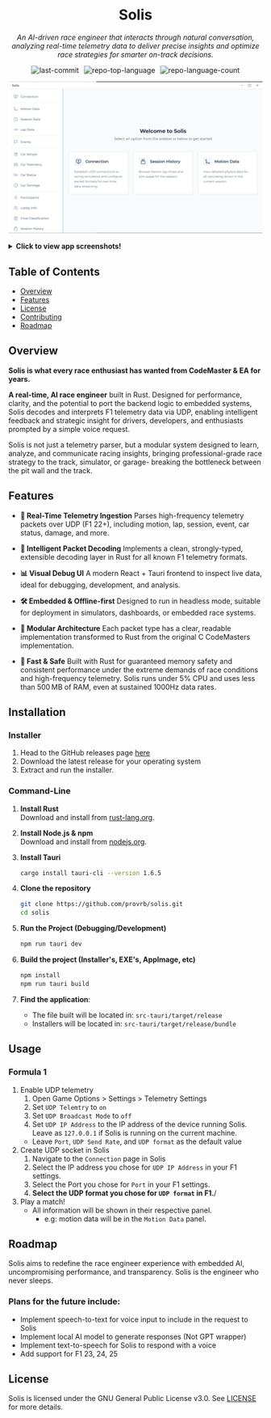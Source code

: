 
<div align="center">
  <h1>Solis</h1>
  <p><em>An AI-driven race engineer that interacts through natural conversation, analyzing real-time telemetry data to deliver precise insights and optimize race strategies for smarter on-track decisions.</em></p>

  <img alt="last-commit" src="https://img.shields.io/github/last-commit/provrb/solis?style=flat&logo=git&logoColor=white&color=0080ff" style="margin-right: 6px;">
  <img alt="repo-top-language" src="https://img.shields.io/github/languages/top/provrb/solis?style=flat&color=0080ff" style="margin-right: 6px;">
  <img alt="repo-language-count" src="https://img.shields.io/github/languages/count/provrb/solis?style=flat&color=0080ff">
</div>

![](/docs/home.png)

<details>
   <summary><b>Click to view app screenshots!</b></summary>

   ![](/docs/connect.png)
   <p align="center"><em>Connection Screen</em></p>

   ![](/docs/car_damage.png)
   <p align="center"><em>Car Damage Telemtry Updates</em></p>

   ![](/docs/motion_data.png)
   <p align="center"><em>Motion Data Telemtry Updates</em></p>

   ![](/docs/session_data.png)
   <p align="center"><em>Session Data Telemtry Updates</em></p>  
</details>

## Table of Contents
- [Overview](#overview)
- [Features](#features)
- [License](#license)
- [Contributing](#contributing)
- [Roadmap](#roadmap)

## Overview
**Solis is what every race enthusiast has wanted from CodeMaster & EA for years.**

**A real-time, AI race engineer** built in Rust. Designed for performance, clarity, and the potential to port the backend logic to embedded systems, Solis decodes and interprets F1 telemetry data via UDP, enabling intelligent feedback and strategic insight for drivers, developers, and enthusiasts prompted by a simple voice request.

Solis is not just a telemetry parser, but a modular system designed to learn, analyze, and communicate racing insights, bringing professional-grade race strategy to the track, simulator, or garage- breaking the bottleneck between the pit wall and the track.

## Features
- **📡 Real-Time Telemetry Ingestion** Parses high-frequency telemetry packets over UDP (F1 22+), including motion, lap, session, event, car status, damage, and more.

- **🧠 Intelligent Packet Decoding**  Implements a clean, strongly-typed, extensible decoding layer in Rust for all known F1 telemetry formats.

- **📊 Visual Debug UI**  A modern React + Tauri frontend to inspect live data, ideal for debugging, development, and analysis.

- **🛠️ Embedded & Offline-first**  Designed to run in headless mode, suitable for deployment in simulators, dashboards, or embedded race systems.

- **📁 Modular Architecture**  Each packet type has a clear, readable implementation transformed to Rust from the original C CodeMasters implementation.

- **🚀 Fast & Safe**  Built with Rust for guaranteed memory safety and consistent performance under the extreme demands of race conditions and high-frequency telemetry. Solis runs under 5% CPU and uses less than 500 MB of RAM, even at sustained 1000Hz data rates.


## Installation

### Installer

1. Head to the GitHub releases page [here](https://github.com/provrb/solis/releases)
2. Download the latest release for your operating system
3. Extract and run the installer.

### Command-Line

1. **Install Rust**  
   Download and install from [rust-lang.org](https://www.rust-lang.org/tools/install).

1. **Install Node.js & npm**  
   Download and install from [nodejs.org](https://nodejs.org/en/download).

3. **Install Tauri**

   ```sh
   cargo install tauri-cli --version 1.6.5
   ```

4. **Clone the repository**

   ```sh
   git clone https://github.com/provrb/solis.git
   cd solis
   ```

5. **Run the Project (Debugging/Development)**
   ```sh
   npm run tauri dev
   ```

5. **Build the project (Installer's, EXE's, AppImage, etc)**

   ```sh
   npm install
   npm run tauri build
   ```

6. **Find the application**:

   - The file built will be located in: `src-tauri/target/release`
   - Installers will be located in: `src-tauri/target/release/bundle`

## Usage
### Formula 1
1. Enable UDP telemetry
    1. Open Game Options > Settings > Telemetry Settings
    2. Set `UDP Telemtry` to `on`
    3. Set `UDP Broadcast Mode` to `off`
    4. Set `UDP IP Address` to the IP address of the device running Solis. Leave as `127.0.0.1` if Solis is running on the current machine.
    - Leave `Port`, `UDP Send Rate`, and `UDP format` as the default value
2. Create UDP socket in Solis
    1. Navigate to the `Connection` page in Solis
    2. Select the IP address you chose for `UDP IP Address` in your F1 settings. 
    3. Select the Port you chose for `Port` in your F1 settings. 
    4. **Select the UDP format you chose for `UDP format` in F1.**/
3. Play a match!
    - All information will be shown in their respective panel.
        - e.g: motion data will be in the `Motion Data` panel.

## Roadmap
Solis aims to redefine the race engineer experience with embedded AI, uncompromising performance, and transparency. Solis is the engineer who never sleeps.

### Plans for the future include:
- Implement speech-to-text for voice input to include in the request to Solis
- Implement local AI model to generate responses (Not GPT wrapper)
- Implement text-to-speech for Solis to respond with a voice
- Add support for F1 23, 24, 25

## License
Solis is licensed under the GNU General Public License v3.0. See [LICENSE](/LICENSE.md) for more details.
